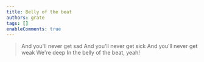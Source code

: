 ```yaml
---
title: Belly of the beat
authors: grate
tags: []
enableComments: true
---
```


>And you'll never get sad
>And you'll never get sick
>And you'll never get weak
>We're deep
>In the belly of the beat, yeah!

 <!-- truncate -->

